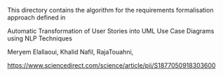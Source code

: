 This directory contains the algorithm for the requirements formalisation approach defined in

Automatic Transformation of User Stories into UML Use Case Diagrams using NLP Techniques

Meryem Elallaoui, Khalid Nafil, RajaTouahni,

https://www.sciencedirect.com/science/article/pii/S1877050918303600
